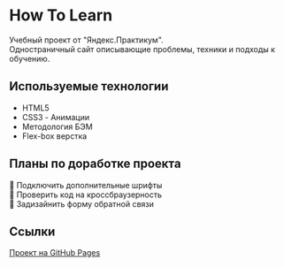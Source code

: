 # How To Learn
Учебный проект от "Яндекс.Практикум".  
Одностраничный сайт описывающие проблемы, техники и подходы к обучению.

## Используемые технологии
* HTML5
* CSS3 - Анимации
* Методология БЭМ
* Flex-box верстка
## Планы по доработке проекта
:black_square_button: Подключить дополнительные шрифты  
:black_square_button: Проверить код на кроссбраузерность  
:black_square_button: Задизайнить форму обратной связи
## Ссылки
[Проект на GitHub Pages](https://evgeniymishin.github.io/how-to-learn/)

